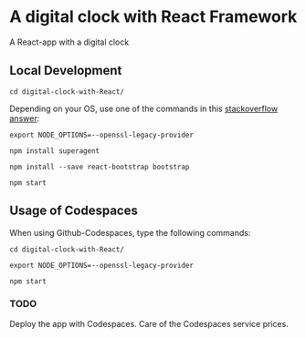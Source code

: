 # A digital clock with React Framework

A React-app with a digital clock

## Local Development

`cd digital-clock-with-React/`

Depending on your OS, use one of the commands in this [stackoverflow answer](https://stackoverflow.com/a/74726292/12985002):

`export NODE_OPTIONS=--openssl-legacy-provider`

`npm install superagent`

`npm install --save react-bootstrap bootstrap`

`npm start`

## Usage of Codespaces

When using Github-Codespaces, type the following commands:

`cd digital-clock-with-React/`

`export NODE_OPTIONS=--openssl-legacy-provider`

`npm start`

### TODO

Deploy the app with Codespaces. Care of the Codespaces service prices.
